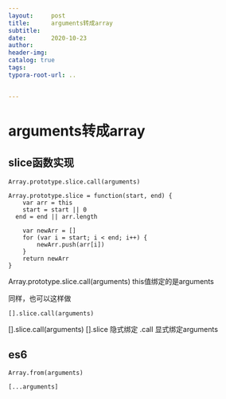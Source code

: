 ```yaml
---
layout:     post
title:      arguments转成array
subtitle:  
date:       2020-10-23
author:     
header-img: 
catalog: true
tags:
typora-root-url: ..


---
```


# arguments转成array

## slice函数实现

```
Array.prototype.slice.call(arguments) 
```

```
Array.prototype.slice = function(start, end) {
	var arr = this
	start = start || 0
  end = end || arr.length
  
	var newArr = []
	for (var i = start; i < end; i++) {
		newArr.push(arr[i])
	}
	return newArr
}
```

Array.prototype.slice.call(arguments) this值绑定的是arguments

同样，也可以这样做

```
[].slice.call(arguments)
```

[].slice.call(arguments) [].slice 隐式绑定 .call 显式绑定arguments

## es6

```
Array.from(arguments)
```

```
[...arguments]
```

